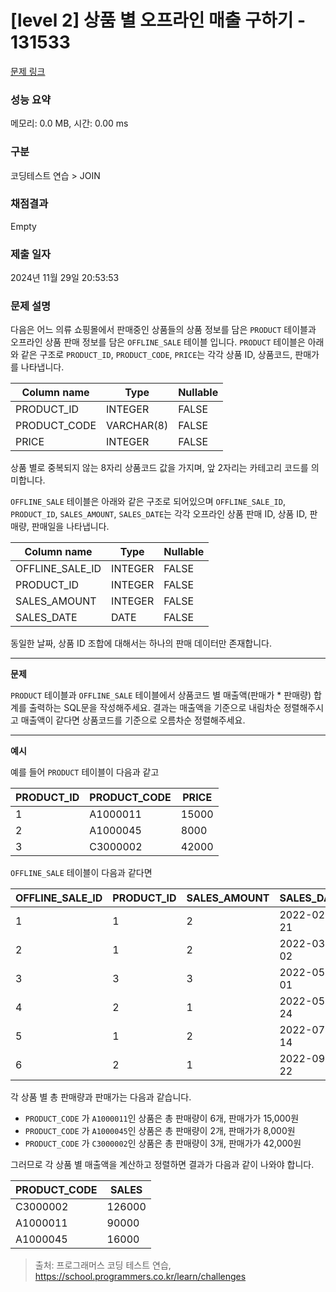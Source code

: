 # \[level 2] 상품 별 오프라인 매출 구하기 - 131533

[문제 링크](https://school.programmers.co.kr/learn/courses/30/lessons/131533)

### 성능 요약

메모리: 0.0 MB, 시간: 0.00 ms

### 구분

코딩테스트 연습 > JOIN

### 채점결과

Empty

### 제출 일자

2024년 11월 29일 20:53:53

### 문제 설명

다음은 어느 의류 쇼핑몰에서 판매중인 상품들의 상품 정보를 담은 `PRODUCT` 테이블과 오프라인 상품 판매 정보를 담은 `OFFLINE_SALE` 테이블 입니다. `PRODUCT` 테이블은 아래와 같은 구조로 `PRODUCT_ID`, `PRODUCT_CODE`, `PRICE`는 각각 상품 ID, 상품코드, 판매가를 나타냅니다.

| Column name   | Type       | Nullable |
| ------------- | ---------- | -------- |
| PRODUCT\_ID   | INTEGER    | FALSE    |
| PRODUCT\_CODE | VARCHAR(8) | FALSE    |
| PRICE         | INTEGER    | FALSE    |

상품 별로 중복되지 않는 8자리 상품코드 값을 가지며, 앞 2자리는 카테고리 코드를 의미합니다.

`OFFLINE_SALE` 테이블은 아래와 같은 구조로 되어있으며 `OFFLINE_SALE_ID`, `PRODUCT_ID`, `SALES_AMOUNT`, `SALES_DATE`는 각각 오프라인 상품 판매 ID, 상품 ID, 판매량, 판매일을 나타냅니다.

| Column name       | Type    | Nullable |
| ----------------- | ------- | -------- |
| OFFLINE\_SALE\_ID | INTEGER | FALSE    |
| PRODUCT\_ID       | INTEGER | FALSE    |
| SALES\_AMOUNT     | INTEGER | FALSE    |
| SALES\_DATE       | DATE    | FALSE    |

동일한 날짜, 상품 ID 조합에 대해서는 하나의 판매 데이터만 존재합니다.

***

**문제**

`PRODUCT` 테이블과 `OFFLINE_SALE` 테이블에서 상품코드 별 매출액(판매가 \* 판매량) 합계를 출력하는 SQL문을 작성해주세요. 결과는 매출액을 기준으로 내림차순 정렬해주시고 매출액이 같다면 상품코드를 기준으로 오름차순 정렬해주세요.

***

**예시**

예를 들어 `PRODUCT` 테이블이 다음과 같고

| PRODUCT\_ID | PRODUCT\_CODE | PRICE |
| ----------- | ------------- | ----- |
| 1           | A1000011      | 15000 |
| 2           | A1000045      | 8000  |
| 3           | C3000002      | 42000 |

`OFFLINE_SALE` 테이블이 다음과 같다면

| OFFLINE\_SALE\_ID | PRODUCT\_ID | SALES\_AMOUNT | SALES\_DATE |
| ----------------- | ----------- | ------------- | ----------- |
| 1                 | 1           | 2             | 2022-02-21  |
| 2                 | 1           | 2             | 2022-03-02  |
| 3                 | 3           | 3             | 2022-05-01  |
| 4                 | 2           | 1             | 2022-05-24  |
| 5                 | 1           | 2             | 2022-07-14  |
| 6                 | 2           | 1             | 2022-09-22  |

각 상품 별 총 판매량과 판매가는 다음과 같습니다.

* `PRODUCT_CODE` 가 `A1000011`인 상품은 총 판매량이 6개, 판매가가 15,000원
* `PRODUCT_CODE` 가 `A1000045`인 상품은 총 판매량이 2개, 판매가가 8,000원
* `PRODUCT_CODE` 가 `C3000002`인 상품은 총 판매량이 3개, 판매가가 42,000원

그러므로 각 상품 별 매출액을 계산하고 정렬하면 결과가 다음과 같이 나와야 합니다.

| PRODUCT\_CODE | SALES  |
| ------------- | ------ |
| C3000002      | 126000 |
| A1000011      | 90000  |
| A1000045      | 16000  |

> 출처: 프로그래머스 코딩 테스트 연습, https://school.programmers.co.kr/learn/challenges

